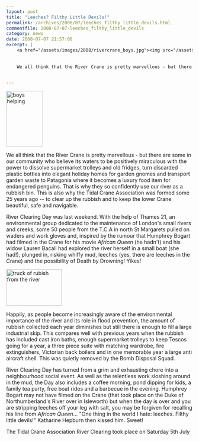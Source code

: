 ```yaml
---
layout: post
title: "Leeches? Filthy Little Devils!"
permalink: /archives/2008/07/leeches_filthy_little_devils.html
commentfile: 2008-07-07-leeches_filthy_little_devils
category: news
date: 2008-07-07 21:57:08
excerpt: |
    <a href="/assets/images/2008/rivercrane_boys.jpg"><img src="/assets/images/2008/rivercrane_boys-thumb.jpg" width="99" height="150" alt="boys helping" class="photo right"/></a>
    
    
    We all think that the River Crane is pretty marvellous - but there are some in our community who believe its waters to be positively miraculous with the power to dissolve supermarket trolleys and old fridges, turn discarded plastic bottles into elegant holiday homes for garden gnomes and transport garden waste to Patagonia where it becomes a luxury food item for endangered penguins.  That is why they so confidently use our river as a rubbish bin. This is also why the Tidal Crane Association was formed some 25 years ago -- to clear up the rubbish and to keep the lower Crane beautiful, safe and navigable.
    

---
```


<a href="/assets/images/2008/rivercrane_boys.jpg"><img src="/assets/images/2008/rivercrane_boys-thumb.jpg" width="99" height="150" alt="boys helping" class="photo right"/></a>

We all think that the River Crane is pretty marvellous - but there are some in our community who believe its waters to be positively miraculous with the power to dissolve supermarket trolleys and old fridges, turn discarded plastic bottles into elegant holiday homes for garden gnomes and transport garden waste to Patagonia where it becomes a luxury food item for endangered penguins. That is why they so confidently use our river as a rubbish bin. This is also why the Tidal Crane Association was formed some 25 years ago -- to clear up the rubbish and to keep the lower Crane beautiful, safe and navigable.

River Clearing Day was last weekend. With the help of Thames 21, an environmental group dedicated to the maintenance of London's small rivers and creeks, some 50 people from the T.C.A in north St Margarets pulled on waders and work gloves and, inspired by the rumour that Humphrey Bogart had filmed in the Crane for his movie *African Queen* (he hadn't) and his widow Lauren Bacall had explored the river herself in a small boat (she had!), plunged in, risking whiffy mud, leeches (yes, there are leeches in the Crane) and the possibility of Death by Drowning! Yikes!

<a href="/assets/images/2008/rivercrane_truck.jpg"><img src="/assets/images/2008/rivercrane_truck-thumb.jpg" width="150" height="99" alt="truck of rubish from the river" class="photo right" /></a>

Happily, as people become increasingly aware of the environmental importance of the river and its role in flood prevention, the amount of rubbish collected each year diminishes but still there is enough to fill a large industrial skip. This compares well with previous years when the rubbish has included cast iron baths, enough supermarket trolleys to keep Tescos going for a year, a three piece suite with matching wardrobe, fire extinguishers, Victorian back boilers and in one memorable year a large anti aircraft shell. This was quietly removed by the Bomb Disposal Squad.

River Clearing Day has turned from a grim and exhausting chore into a neighbourhood social event. As well as the relentless work sloshing around in the mud, the Day also includes a coffee morning, pond dipping for kids, a family tea party, free boat rides and a barbecue in the evening. Humphrey Bogart may not have filmed on the Crane (that took place on the Duke of Northumberland's River over in Isleworth) but when the day is over and you are stripping leeches off your leg with salt, you may be forgiven for recalling his line from *African Queen*... "One thing in the world I hate: leeches. Filthy little devils!" Katharine Hepburn then kissed him. Sweet!

The Tidal Crane Association River Clearing took place on Saturday 5th July
